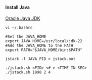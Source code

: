 #### Install Java

[Oracle Java JDK](https://www.oracle.com/java/technologies/downloads/)

```
vi ~/.bashrc
```
```
#Set the JAVA_HOME
export JAVA_HOME=/usr/local/jdk-22
#Add the JAVA_HOME to the PATH
export PATH="$JAVA_HOME/bin:$PATH"
```

```
jstack -l JAVA_PID > jstack.out
```
```
./jstack.sh <PID> <# > <TIME IN SEC>
./jstack.sh 1998 2 4
```

